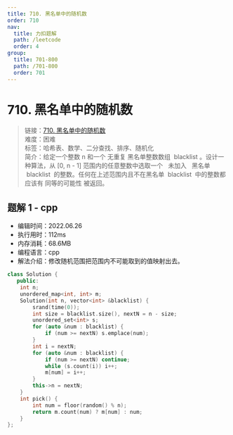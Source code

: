```yaml
---
title: 710. 黑名单中的随机数
order: 710
nav:
  title: 力扣题解
  path: /leetcode
  order: 4
group:
  title: 701-800
  path: /701-800
  order: 701
---
```


# 710. 黑名单中的随机数

> 链接：[710. 黑名单中的随机数](https://leetcode.cn/problems/random-pick-with-blacklist/)  
> 难度：困难  
> 标签：哈希表、数学、二分查找、排序、随机化  
> 简介：给定一个整数 n 和一个 无重复 黑名单整数数组  blacklist 。设计一种算法，从 [0, n - 1] 范围内的任意整数中选取一个   未加入   黑名单  blacklist  的整数。任何在上述范围内且不在黑名单  blacklist  中的整数都应该有 同等的可能性 被返回。

## 题解 1 - cpp

- 编辑时间：2022.06.26
- 执行用时：112ms
- 内存消耗：68.6MB
- 编程语言：cpp
- 解法介绍：修改随机范围把范围内不可能取到的值映射出去。

```cpp
class Solution {
   public:
    int n;
    unordered_map<int, int> m;
    Solution(int n, vector<int> &blacklist) {
        srand(time(0));
        int size = blacklist.size(), nextN = n - size;
        unordered_set<int> s;
        for (auto &num : blacklist) {
            if (num >= nextN) s.emplace(num);
        }
        int i = nextN;
        for (auto &num : blacklist) {
            if (num >= nextN) continue;
            while (s.count(i)) i++;
            m[num] = i++;
        }
        this->n = nextN;
    }
    int pick() {
        int num = floor(random() % n);
        return m.count(num) ? m[num] : num;
    }
};
```

